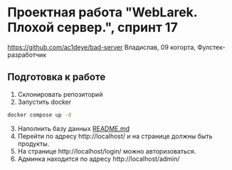 # Проектная работа "WebLarek. Плохой сервер.", спринт 17

https://github.com/ac1deye/bad-server
Владислав, 09 когорта, Фулстек-разработчик

## Подготовка к работе
1. Склонировать репозиторий
2. Запустить docker
```bash
docker compose up -d
```
3. Наполнить базу данных
[README.md](.dump%2FREADME.md)
4. Перейти по адресу http://localhost/ и на странице должны быть продукты.
5. На странице http://localhost/login/ можно авторизоваться.
6. Админка находится по адресу http://localhost/admin/

